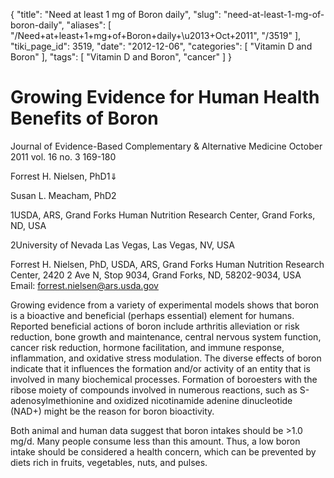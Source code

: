 {
    "title": "Need at least 1 mg of Boron daily",
    "slug": "need-at-least-1-mg-of-boron-daily",
    "aliases": [
        "/Need+at+least+1+mg+of+Boron+daily+\u2013+Oct+2011",
        "/3519"
    ],
    "tiki_page_id": 3519,
    "date": "2012-12-06",
    "categories": [
        "Vitamin D and Boron"
    ],
    "tags": [
        "Vitamin D and Boron",
        "cancer"
    ]
}


# Growing Evidence for Human Health Benefits of Boron

Journal of Evidence-Based Complementary & Alternative Medicine October 2011 vol. 16 no. 3 169-180 

Forrest H. Nielsen, PhD1⇓

Susan L. Meacham, PhD2

1USDA, ARS, Grand Forks Human Nutrition Research Center, Grand Forks, ND, USA

2University of Nevada Las Vegas, Las Vegas, NV, USA

Forrest H. Nielsen, PhD, USDA, ARS, Grand Forks Human Nutrition Research Center, 2420 2 Ave N, Stop 9034, Grand Forks, ND, 58202-9034, USA Email: forrest.nielsen@ars.usda.gov

Growing evidence from a variety of experimental models shows that boron is a bioactive and beneficial (perhaps essential) element for humans. Reported beneficial actions of boron include arthritis alleviation or risk reduction, bone growth and maintenance, central nervous system function, cancer risk reduction, hormone facilitation, and immune response, inflammation, and oxidative stress modulation. The diverse effects of boron indicate that it influences the formation and/or activity of an entity that is involved in many biochemical processes. Formation of boroesters with the ribose moiety of compounds involved in numerous reactions, such as S-adenosylmethionine and oxidized nicotinamide adenine dinucleotide (NAD+) might be the reason for boron bioactivity. 

Both animal and human data suggest that boron intakes should be >1.0 mg/d. Many people consume less than this amount. Thus, a low boron intake should be considered a health concern, which can be prevented by diets rich in fruits, vegetables, nuts, and pulses.